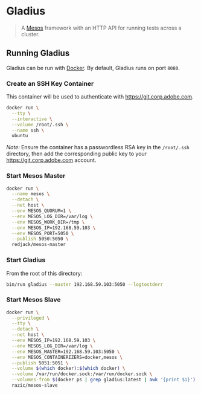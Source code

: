 # Gladius

> A [Mesos] framework with an HTTP API for running tests across a cluster.

## Running Gladius

Gladius can be run with [Docker]. By default, Gladius runs on port `8080`.

### Create an SSH Key Container

This container will be used to authenticate with https://git.corp.adobe.com.

```bash
docker run \
  --tty \
  --interactive \
  --volume /root/.ssh \
  --name ssh \
  ubuntu
```

*Note:* Ensure the container has a passwordless RSA key in the `/root/.ssh`
directory, then add the corresponding public key to your
https://git.corp.adobe.com account.

### Start Mesos Master

```bash
docker run \
  --name mesos \
  --detach \
  --net host \
  --env MESOS_QUORUM=1 \
  --env MESOS_LOG_DIR=/var/log \
  --env MESOS_WORK_DIR=/tmp \
  --env MESOS_IP=192.168.59.103 \
  --env MESOS_PORT=5050 \
  --publish 5050:5050 \
  redjack/mesos-master
```

### Start Gladius

From the root of this directory:

```bash
bin/run gladius --master 192.168.59.103:5050 --logtostderr
```

### Start Mesos Slave

```bash
docker run \
  --privileged \
  --tty \
  --detach \
  --net host \
  --env MESOS_IP=192.168.59.103 \
  --env MESOS_LOG_DIR=/var/log \
  --env MESOS_MASTER=192.168.59.103:5050 \
  --env MESOS_CONTAINERIZERS=docker,mesos \
  --publish 5051:5051 \
  --volume $(which docker):$(which docker) \
  --volume /var/run/docker.sock:/var/run/docker.sock \
  --volumes-from $(docker ps | grep gladius:latest | awk '{print $1}') \
  razic/mesos-slave
```

[Docker]: https://docker.com
[Mesos]: http://mesos.apache.org/
